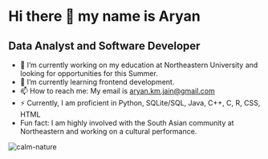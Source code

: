 # Hi there 👋 my name is Aryan
## Data Analyst and Software Developer

- 🔭 I’m currently working on my education at Northeastern University and looking for opportunities for this Summer. 
- 🌱 I’m currently learning frontend development.
- 📫 How to reach me: My email is aryan.km.jain@gmail.com
- ⚡ Currently, I am proficient in Python, SQLite/SQL, Java, C++, C, R, CSS, HTML
- Fun fact: I am highly involved with the South Asian community at Northeastern and working on a cultural performance.




![calm-nature](https://github.com/AryanJain-21/AryanJain-21/assets/149397817/31a30a4a-3d21-419e-b0dc-e427f4efeeb1)

